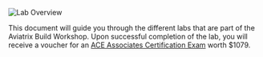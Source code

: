 ![Lab Overview](../images/flightschool.png) <!-- .element height="50%" width="50%" -->

This document will guide you through the different labs that are part of the Aviatrix Build Workshop.  Upon successful completion of the lab, you will receive a voucher for an [ACE Associates Certification Exam](https://aviatrix.com/ace)
worth $1079.
